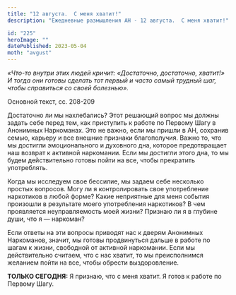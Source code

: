 ```yaml
---
title: "12 августа.  С меня хватит!"
description: "Ежедневные размышления АН - 12 августа.  С меня хватит!"

id: "225"
heroImage: ""
datePublished: 2023-05-04
moth: "avgust"
---
```


_«Что-то внутри этих людей кричит: «Достаточно, достаточно, хватит!» И тогда
они готовы сделать тот первый и часто самый трудный шаг, чтобы справиться со
своей болезнью»._

Основной текст, сс. 208-209

Достаточно ли мы нахлебались? Этот решающий вопрос мы должны задать себе перед
тем, как приступить к работе по Первому Шагу в Анонимных Наркоманах. Это не
важно, если мы пришли в АН, сохранив семью, карьеру и все внешние признаки
благополучия. Важно то, что мы достигли эмоционального и духовного дна,
которое предотвращает наш возврат к активной наркомании. Если мы достигли
этого дна, то мы будем действительно готовы пойти на все, чтобы прекратить
употреблять.

Когда мы исследуем свое бессилие, мы задаем себе несколько простых вопросов.
Могу ли я контролировать свое употребление наркотиков в любой форме? Какие
неприятные для меня события произошли в результате моего употребления
наркотиков? В чем проявляется неуправляемость моей жизни? Признаю ли я в
глубине души, что я — наркоман?

Если ответы на эти вопросы приводят нас к дверям Анонимных Наркоманов, значит,
мы готовы продвинуться дальше в работе по шагам к жизни, свободной от активной
наркомании. Если мы действительно считаем, что с нас хватит, то мы
преисполнимся желанием пойти на все, чтобы обрести выздоровление.

**ТОЛЬКО СЕГОДНЯ:** Я признаю, что с меня хватит. Я готов к работе по Первому
Шагу.
